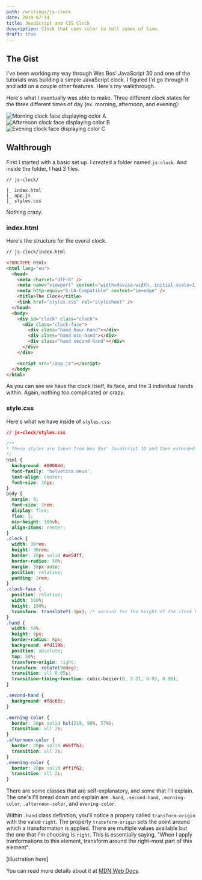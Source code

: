 ```yaml
---
path: /writings/js-clock
date: 2019-07-14
title: JavaScript and CSS Clock
description: Clock that uses color to tell zones of time.
draft: true
---
```


## The Gist

I've been working my way through Wes Bos' JavaScript 30 and one of the tutorials was building a simple JavaScript clock. I figured I'd go through it and add on a couple other features. Here's my walkthrough.

Here's what I eventually was able to make. Three different clock states for the three different times of day (ex. morning, afternoon, and evening):

<span>![Morning clock face displaying color A](screenshot_00.png)</span>
<span>![Afternoon clock face displaying color B](screenshot_01.png)</span>
<span>![Evening clock face displaying color C](screenshot_02.png)</span>

## Walthrough

First I started with a basic set up. I created a folder named `js-clock`. And inside the folder, I had 3 files.

```text
// js-clock/

|_ index.html
|_ app.js
|_ styles.css
```

Nothing crazy.

### index.html

Here's the structure for the overal clock.

```html
// js-clock/index.html

<!DOCTYPE html>
<html lang="en">
  <head>
    <meta charset="UTF-8" />
    <meta name="viewport" content="width=device-width, initial-scale=1.0" />
    <meta http-equiv="X-UA-Compatible" content="ie=edge" />
    <title>The Clock</title>
    <link href="styles.css" rel="stylesheet" />
  </head>
  <body>
    <div id="clock" class="clock">
      <div class="clock-face">
        <div class="hand hour-hand"></div>
        <div class="hand min-hand"></div>
        <div class="hand second-hand"></div>
      </div>
    </div>

    <script src="/app.js"></script>
  </body>
</html>
```

As you can see we have the clock itself, its face, and the 3 individual hands within. Again, nothing too complicated or crazy.

### style.css

Here's what we have inside of `styles.css`:

```css
// js-clock/styles.css

/**
* These styles are taken from Wes Bos' JavaScript 30 and then extended upon
*/
html {
  background: #00004d;
  font-family: 'helvetica neue';
  text-align: center;
  font-size: 10px;
}
body {
  margin: 0;
  font-size: 2rem;
  display: flex;
  flex: 1;
  min-height: 100vh;
  align-items: center;
}
.clock {
  width: 30rem;
  height: 30rem;
  border: 20px solid #ae5dff;
  border-radius: 50%;
  margin: 50px auto;
  position: relative;
  padding: 2rem;
}
.clock-face {
  position: relative;
  width: 100%;
  height: 100%;
  transform: translateY(-3px); /* account for the height of the clock hands */
}
.hand {
  width: 50%;
  height: 6px;
  border-radius: 8px;
  background: #fd119b;
  position: absolute;
  top: 50%;
  transform-origin: right;
  transform: rotate(90deg);
  transition: all 0.05s;
  transition-timing-function: cubic-bezier(0, 2.21, 0.93, 0.96);
}

.second-hand {
  background: #f8c63c;
}

.morning-color {
  border: 20px solid hsl(219, 98%, 57%);
  transition: all 2s;
}
.afternoon-color {
  border: 20px solid #66ffb3;
  transition: all 2s;
}
.evening-color {
  border: 20px solid #ff1f62;
  transition: all 2s;
}
```

There are some classes that are self-explanatory, and some that I'll explain. The one's I'll bread down and explain are `.hand`, `.second-hand`, `.morning-color`, `.afternoon-color`, and `evening-color`.

Within `.hand` class definition, you'll notice a propery called `transform-origin` with the value `right`. The property `transform-origin` sets the point around which a transformation is applied. There are multiple values available but the one that I'm choosing is `right`. This is essentially saying, "When I apply tranformations to this element, transform around the right-most part of this element".

[illustration here]

You can read more details about it at [MDN Web Docs](https://developer.mozilla.org/en-US/docs/Web/CSS/transform-origin).
